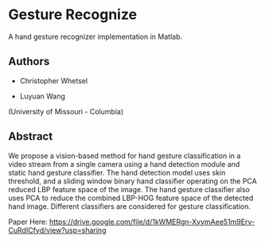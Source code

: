 # Gesture Recognize

A hand gesture recognizer implementation in Matlab.

## Authors

- Christopher Whetsel

- Luyuan Wang

(University of Missouri - Columbia)

## Abstract

We propose a vision-based method for hand gesture classification in a video stream from 
a single camera using a hand detection module and static hand gesture classifier. 
The hand detection model uses skin threshold, and a sliding window binary hand classifier 
operating on the PCA reduced LBP feature space of the image. The hand gesture classifier 
also uses PCA to reduce the combined LBP-HOG feature space of the detected hand image. 
Different classifiers are considered for gesture classification.

Paper Here:
https://drive.google.com/file/d/1kWMERgn-XyymAee51m9Erv-CuRdICfyd/view?usp=sharing 
